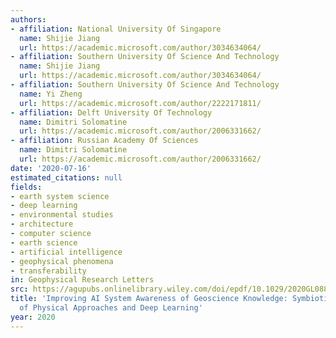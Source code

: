 ```yaml
---
authors:
- affiliation: National University Of Singapore
  name: Shijie Jiang
  url: https://academic.microsoft.com/author/3034634064/
- affiliation: Southern University Of Science And Technology
  name: Shijie Jiang
  url: https://academic.microsoft.com/author/3034634064/
- affiliation: Southern University Of Science And Technology
  name: Yi Zheng
  url: https://academic.microsoft.com/author/2222171811/
- affiliation: Delft University Of Technology
  name: Dimitri Solomatine
  url: https://academic.microsoft.com/author/2006331662/
- affiliation: Russian Academy Of Sciences
  name: Dimitri Solomatine
  url: https://academic.microsoft.com/author/2006331662/
date: '2020-07-16'
estimated_citations: null
fields:
- earth system science
- deep learning
- environmental studies
- architecture
- computer science
- earth science
- artificial intelligence
- geophysical phenomena
- transferability
in: Geophysical Research Letters
src: https://agupubs.onlinelibrary.wiley.com/doi/epdf/10.1029/2020GL088229
title: 'Improving AI System Awareness of Geoscience Knowledge: Symbiotic Integration
  of Physical Approaches and Deep Learning'
year: 2020
---
```

